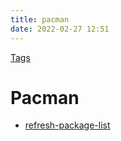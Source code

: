 ```yaml
---
title: pacman
date: 2022-02-27 12:51
---
```


[Tags](Tags.md)

# Pacman

-   [refresh-package-list](refresh-package-list.md)

